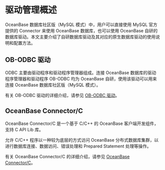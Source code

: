 # 驱动管理概述

OceanBase 数据库社区版（MySQL 模式）中，用户可以直接使用 MySQL 官方提供的 Connector 来使用 OceanBase 数据库，也可以使用 OceanBase 自研的数据库驱动。本文主要介绍了自研数据库驱动及其对应的原生数据库驱动的使用说明和配置方法。

## OB-ODBC 驱动

ODBC 主要由驱动程序和驱动程序管理器组成。连接 OceanBase 数据库的驱动程序管理器和驱动程序 OB-ODBC 均为 OceanBase 自研，使用该驱动可以用来连接 OceanBase 数据库社区版（MySQL 模式）。

有关 OB-ODBC 驱动的详细介绍，请参见 [OB-ODBC 驱动](../600.driver-management/200.ob-odbc-driver.md)。

## OceanBase Connector/C

OceanBase Connector/C 是一个基于 C/C++ 的 OceanBase 客户端开发组件，支持 C API Lib 库。

允许 C/C++ 程序以一种较为底层的方式访问 OceanBase 分布式数据库集群，以进行数据库连接、数据访问、错误处理和 Prepared Statement 处理等操作。

有关 OceanBase Connector/C 的详细介绍，请参见 [OceanBase Connector/C](../../../1500.oceanbase-database-overview/800.data-links/400.oceanbase-database-overview-oceanbase-connector-c.md)。
